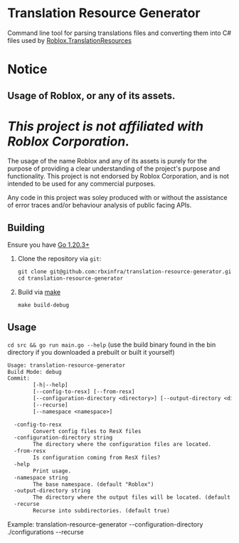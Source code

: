 # Translation Resource Generator

Command line tool for parsing translations files and converting them into C# files used by [Roblox.TranslationResources](https://github.com/rbxinfra/translation-resources)

# Notice

## Usage of Roblox, or any of its assets.

# ***This project is not affiliated with Roblox Corporation.***

The usage of the name Roblox and any of its assets is purely for the purpose of providing a clear understanding of the project's purpose and functionality. This project is not endorsed by Roblox Corporation, and is not intended to be used for any commercial purposes.

Any code in this project was soley produced with or without the assistance of error traces and/or behaviour analysis of public facing APIs.

## Building

Ensure you have [Go 1.20.3+](https://go.dev/dl/)

1. Clone the repository via `git`:

    ```txt
    git clone git@github.com:rbxinfra/translation-resource-generator.git
    cd translation-resource-generator
    ```

2. Build via [make](https://www.gnu.org/software/make/)

    ```txt
    make build-debug
    ```

## Usage

`cd src && go run main.go --help` (use the build binary found in the bin directory if you downloaded a prebuilt or built it yourself)

```txt
Usage: translation-resource-generator
Build Mode: debug
Commit:  
        [-h|--help]
        [--config-to-resx] [--from-resx]
        [--configuration-directory <directory>] [--output-directory <directory>]
        [--recurse]
        [--namespace <namespace>]

  -config-to-resx
        Convert config files to ResX files
  -configuration-directory string
        The directory where the configuration files are located.
  -from-resx
        Is configuration coming from ResX files?
  -help
        Print usage.
  -namespace string
        The base namespace. (default "Roblox")
  -output-directory string
        The directory where the output files will be located. (default "./out")
  -recurse
        Recurse into subdirectories. (default true)
```

Example: 
translation-resource-generator --configuration-directory ./configurations --recurse
